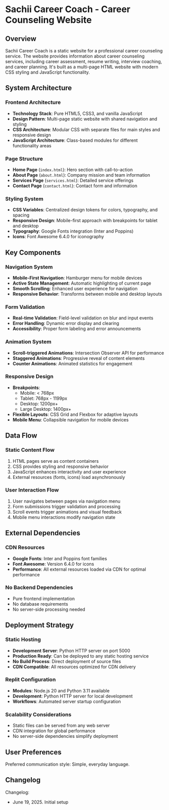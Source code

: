 # Sachii Career Coach - Career Counseling Website

## Overview

Sachii Career Coach is a static website for a professional career counseling service. The website provides information about career counseling services, including career assessment, resume writing, interview coaching, and career planning. It's built as a multi-page HTML website with modern CSS styling and JavaScript functionality.

## System Architecture

### Frontend Architecture
- **Technology Stack**: Pure HTML5, CSS3, and vanilla JavaScript
- **Design Pattern**: Multi-page static website with shared navigation and styling
- **CSS Architecture**: Modular CSS with separate files for main styles and responsive design
- **JavaScript Architecture**: Class-based modules for different functionality areas

### Page Structure
- **Home Page** (`index.html`): Hero section with call-to-action
- **About Page** (`about.html`): Company mission and team information
- **Services Page** (`services.html`): Detailed service offerings
- **Contact Page** (`contact.html`): Contact form and information

### Styling System
- **CSS Variables**: Centralized design tokens for colors, typography, and spacing
- **Responsive Design**: Mobile-first approach with breakpoints for tablet and desktop
- **Typography**: Google Fonts integration (Inter and Poppins)
- **Icons**: Font Awesome 6.4.0 for iconography

## Key Components

### Navigation System
- **Mobile-First Navigation**: Hamburger menu for mobile devices
- **Active State Management**: Automatic highlighting of current page
- **Smooth Scrolling**: Enhanced user experience for navigation
- **Responsive Behavior**: Transforms between mobile and desktop layouts

### Form Validation
- **Real-time Validation**: Field-level validation on blur and input events
- **Error Handling**: Dynamic error display and clearing
- **Accessibility**: Proper form labeling and error announcements

### Animation System
- **Scroll-triggered Animations**: Intersection Observer API for performance
- **Staggered Animations**: Progressive reveal of content elements
- **Counter Animations**: Animated statistics for engagement

### Responsive Design
- **Breakpoints**: 
  - Mobile: < 768px
  - Tablet: 768px - 1199px  
  - Desktop: 1200px+
  - Large Desktop: 1400px+
- **Flexible Layouts**: CSS Grid and Flexbox for adaptive layouts
- **Mobile Menu**: Collapsible navigation for mobile devices

## Data Flow

### Static Content Flow
1. HTML pages serve as content containers
2. CSS provides styling and responsive behavior
3. JavaScript enhances interactivity and user experience
4. External resources (fonts, icons) load asynchronously

### User Interaction Flow
1. User navigates between pages via navigation menu
2. Form submissions trigger validation and processing
3. Scroll events trigger animations and visual feedback
4. Mobile menu interactions modify navigation state

## External Dependencies

### CDN Resources
- **Google Fonts**: Inter and Poppins font families
- **Font Awesome**: Version 6.4.0 for icons
- **Performance**: All external resources loaded via CDN for optimal performance

### No Backend Dependencies
- Pure frontend implementation
- No database requirements
- No server-side processing needed

## Deployment Strategy

### Static Hosting
- **Development Server**: Python HTTP server on port 5000
- **Production Ready**: Can be deployed to any static hosting service
- **No Build Process**: Direct deployment of source files
- **CDN Compatible**: All resources optimized for CDN delivery

### Replit Configuration
- **Modules**: Node.js 20 and Python 3.11 available
- **Development**: Python HTTP server for local development
- **Workflows**: Automated server startup configuration

### Scalability Considerations
- Static files can be served from any web server
- CDN integration for global performance
- No server-side dependencies simplify deployment

## User Preferences

Preferred communication style: Simple, everyday language.

## Changelog

Changelog:
- June 19, 2025. Initial setup